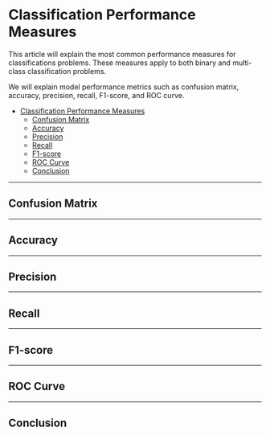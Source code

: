 <title>Performance Measures for Classification Problems</title>

# Classification Performance Measures

This article will explain the most common performance measures for classifications problems.
These measures apply to both binary and multi-class classification problems.

We will explain model performance metrics such as confusion matrix, accuracy, precision, recall, F1-score, and ROC curve.

- [Classification Performance Measures](#classification-performance-measures)
    - [Confusion Matrix](#confusion-matrix)
    - [Accuracy](#accuracy)
    - [Precision](#precision)
    - [Recall](#recall)
    - [F1-score](#f1-score)
    - [ROC Curve](#roc-curve)
    - [Conclusion](#conclusion)

---
## Confusion Matrix

---
## Accuracy

---
## Precision

---
## Recall

---
## F1-score

---
## ROC Curve

---
## Conclusion